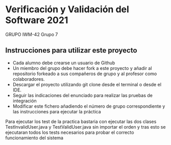 # Verificación y Validación del Software 2021
GRUPO IWM-42 Grupo 7

## Instrucciones para utilizar este proyecto

* Cada alumno debe crearse un usuario de Github
* Un miembro del grupo debe hacer fork a este proyecto y añadir al repositorio forkeado a sus compañeros de grupo y al profesor como colaboradores.
* Descargar el proyecto utilizando git clone desde el terminal o desde el IDE.
* Seguir las indicaciones del enunciado para realizar las pruebas de integración
* Modificar este fichero añadiendo el número de grupo correspondiente y las instrucciones para ejecutar la práctica


Para ejecutar los test de la practica bastaria con ejecutar las dos clases TestInvalidUser.java y TestValidUser.java sin importar el orden y tras esto se ejecutaran todos los tests necesarios para probar el correcto funcionamiento del sistema
